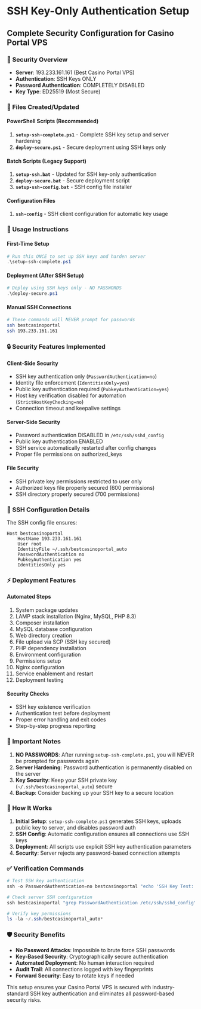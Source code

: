 # SSH Key-Only Authentication Setup
## Complete Security Configuration for Casino Portal VPS

### 🔐 Security Overview
- **Server**: 193.233.161.161 (Best Casino Portal VPS)
- **Authentication**: SSH Keys ONLY
- **Password Authentication**: COMPLETELY DISABLED
- **Key Type**: ED25519 (Most Secure)

### 📁 Files Created/Updated

#### PowerShell Scripts (Recommended)
1. **`setup-ssh-complete.ps1`** - Complete SSH key setup and server hardening
2. **`deploy-secure.ps1`** - Secure deployment using SSH keys only

#### Batch Scripts (Legacy Support)
1. **`setup-ssh.bat`** - Updated for SSH key-only authentication
2. **`deploy-secure.bat`** - Secure deployment script
3. **`setup-ssh-config.bat`** - SSH config file installer

#### Configuration Files
1. **`ssh-config`** - SSH client configuration for automatic key usage

### 🚀 Usage Instructions

#### First-Time Setup
```powershell
# Run this ONCE to set up SSH keys and harden server
.\setup-ssh-complete.ps1
```

#### Deployment (After SSH Setup)
```powershell
# Deploy using SSH keys only - NO PASSWORDS
.\deploy-secure.ps1
```

#### Manual SSH Connections
```bash
# These commands will NEVER prompt for passwords
ssh bestcasinoportal
ssh 193.233.161.161
```

### 🔒 Security Features Implemented

#### Client-Side Security
- SSH key authentication only (`PasswordAuthentication=no`)
- Identity file enforcement (`IdentitiesOnly=yes`)
- Public key authentication required (`PubkeyAuthentication=yes`)
- Host key verification disabled for automation (`StrictHostKeyChecking=no`)
- Connection timeout and keepalive settings

#### Server-Side Security
- Password authentication DISABLED in `/etc/ssh/sshd_config`
- Public key authentication ENABLED
- SSH service automatically restarted after config changes
- Proper file permissions on authorized_keys

#### File Security
- SSH private key permissions restricted to user only
- Authorized keys file properly secured (600 permissions)
- SSH directory properly secured (700 permissions)

### 🔧 SSH Configuration Details

The SSH config file ensures:
```
Host bestcasinoportal
    HostName 193.233.161.161
    User root
    IdentityFile ~/.ssh/bestcasinoportal_auto
    PasswordAuthentication no
    PubkeyAuthentication yes
    IdentitiesOnly yes
```

### ⚡ Deployment Features

#### Automated Steps
1. System package updates
2. LAMP stack installation (Nginx, MySQL, PHP 8.3)
3. Composer installation
4. MySQL database configuration
5. Web directory creation
6. File upload via SCP (SSH key secured)
7. PHP dependency installation
8. Environment configuration
9. Permissions setup
10. Nginx configuration
11. Service enablement and restart
12. Deployment testing

#### Security Checks
- SSH key existence verification
- Authentication test before deployment
- Proper error handling and exit codes
- Step-by-step progress reporting

### 🚨 Important Notes

1. **NO PASSWORDS**: After running `setup-ssh-complete.ps1`, you will NEVER be prompted for passwords again
2. **Server Hardening**: Password authentication is permanently disabled on the server
3. **Key Security**: Keep your SSH private key (`~/.ssh/bestcasinoportal_auto`) secure
4. **Backup**: Consider backing up your SSH key to a secure location

### 🔄 How It Works

1. **Initial Setup**: `setup-ssh-complete.ps1` generates SSH keys, uploads public key to server, and disables password auth
2. **SSH Config**: Automatic configuration ensures all connections use SSH keys
3. **Deployment**: All scripts use explicit SSH key authentication parameters
4. **Security**: Server rejects any password-based connection attempts

### ✅ Verification Commands

```powershell
# Test SSH key authentication
ssh -o PasswordAuthentication=no bestcasinoportal "echo 'SSH Key Test: SUCCESS'"

# Check server SSH configuration
ssh bestcasinoportal "grep PasswordAuthentication /etc/ssh/sshd_config"

# Verify key permissions
ls -la ~/.ssh/bestcasinoportal_auto*
```

### 🛡️ Security Benefits

- **No Password Attacks**: Impossible to brute force SSH passwords
- **Key-Based Security**: Cryptographically secure authentication
- **Automated Deployment**: No human interaction required
- **Audit Trail**: All connections logged with key fingerprints
- **Forward Security**: Easy to rotate keys if needed

This setup ensures your Casino Portal VPS is secured with industry-standard SSH key authentication and eliminates all password-based security risks.
